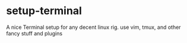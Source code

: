 # setup-terminal
A nice Terminal setup for any decent linux rig. use vim, tmux, and other fancy stuff and plugins
